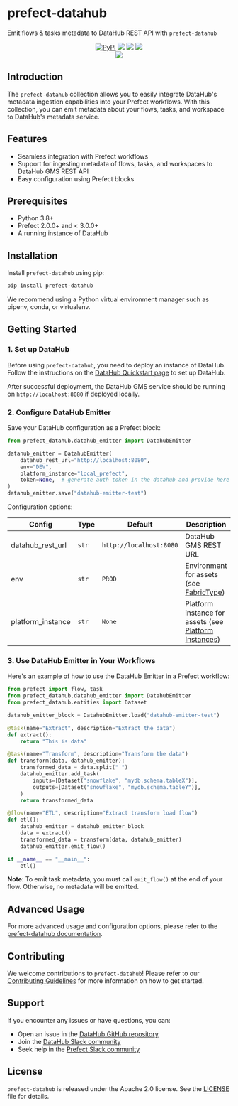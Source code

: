 # prefect-datahub

Emit flows & tasks metadata to DataHub REST API with `prefect-datahub`

<p align="center">
    <a href="https://pypi.python.org/pypi/prefect-datahub/" alt="PyPI version">
        <img alt="PyPI" src="https://img.shields.io/pypi/v/prefect-datahub?color=0052FF&labelColor=090422" /></a>
    <a href="https://github.com/datahub-project/datahub/" alt="Stars">
        <img src="https://img.shields.io/github/stars/datahub-project/datahub?color=0052FF&labelColor=090422" /></a>
    <a href="https://pypistats.org/packages/prefect-datahub/" alt="Downloads">
        <img src="https://img.shields.io/pypi/dm/prefect-datahub?color=0052FF&labelColor=090422" /></a>
    <a href="https://github.com/datahub-project/datahub/pulse" alt="Activity">
        <img src="https://img.shields.io/github/commit-activity/m/datahub-project/datahub?color=0052FF&labelColor=090422" /></a>
    <br/>
    <a href="https://datahubspace.slack.com" alt="Slack">
        <img src="https://img.shields.io/badge/slack-join_community-red.svg?color=0052FF&labelColor=090422&logo=slack" /></a>
</p>

## Introduction

The `prefect-datahub` collection allows you to easily integrate DataHub's metadata ingestion capabilities into your Prefect workflows. With this collection, you can emit metadata about your flows, tasks, and workspace to DataHub's metadata service.

## Features

- Seamless integration with Prefect workflows
- Support for ingesting metadata of flows, tasks, and workspaces to DataHub GMS REST API
- Easy configuration using Prefect blocks

## Prerequisites

- Python 3.8+
- Prefect 2.0.0+ and < 3.0.0+
- A running instance of DataHub

## Installation

Install `prefect-datahub` using pip:

```bash
pip install prefect-datahub
```

We recommend using a Python virtual environment manager such as pipenv, conda, or virtualenv.

## Getting Started

### 1. Set up DataHub

Before using `prefect-datahub`, you need to deploy an instance of DataHub. Follow the instructions on the [DataHub Quickstart page](https://docs.datahub.com/docs/quickstart) to set up DataHub.

After successful deployment, the DataHub GMS service should be running on `http://localhost:8080` if deployed locally.

### 2. Configure DataHub Emitter

Save your DataHub configuration as a Prefect block:

```python
from prefect_datahub.datahub_emitter import DatahubEmitter

datahub_emitter = DatahubEmitter(
    datahub_rest_url="http://localhost:8080",
    env="DEV",
    platform_instance="local_prefect",
    token=None,  # generate auth token in the datahub and provide here if gms endpoint is secure
)
datahub_emitter.save("datahub-emitter-test")
```

Configuration options:

| Config            | Type  | Default                 | Description                                                                                                 |
| ----------------- | ----- | ----------------------- | ----------------------------------------------------------------------------------------------------------- |
| datahub_rest_url  | `str` | `http://localhost:8080` | DataHub GMS REST URL                                                                                        |
| env               | `str` | `PROD`                  | Environment for assets (see [FabricType](https://docs.datahub.com/docs/graphql/enums/#fabrictype))         |
| platform_instance | `str` | `None`                  | Platform instance for assets (see [Platform Instances](https://docs.datahub.com/docs/platform-instances/)) |

### 3. Use DataHub Emitter in Your Workflows

Here's an example of how to use the DataHub Emitter in a Prefect workflow:

```python
from prefect import flow, task
from prefect_datahub.datahub_emitter import DatahubEmitter
from prefect_datahub.entities import Dataset

datahub_emitter_block = DatahubEmitter.load("datahub-emitter-test")

@task(name="Extract", description="Extract the data")
def extract():
    return "This is data"

@task(name="Transform", description="Transform the data")
def transform(data, datahub_emitter):
    transformed_data = data.split(" ")
    datahub_emitter.add_task(
        inputs=[Dataset("snowflake", "mydb.schema.tableX")],
        outputs=[Dataset("snowflake", "mydb.schema.tableY")],
    )
    return transformed_data

@flow(name="ETL", description="Extract transform load flow")
def etl():
    datahub_emitter = datahub_emitter_block
    data = extract()
    transformed_data = transform(data, datahub_emitter)
    datahub_emitter.emit_flow()

if __name__ == "__main__":
    etl()
```

**Note**: To emit task metadata, you must call `emit_flow()` at the end of your flow. Otherwise, no metadata will be emitted.

## Advanced Usage

For more advanced usage and configuration options, please refer to the [prefect-datahub documentation](https://docs.datahub.com/docs/lineage/prefect/).

## Contributing

We welcome contributions to `prefect-datahub`! Please refer to our [Contributing Guidelines](https://docs.datahub.com/docs/contributing) for more information on how to get started.

## Support

If you encounter any issues or have questions, you can:

- Open an issue in the [DataHub GitHub repository](https://github.com/datahub-project/datahub/issues)
- Join the [DataHub Slack community](https://datahubspace.slack.com)
- Seek help in the [Prefect Slack community](https://prefect.io/slack)

## License

`prefect-datahub` is released under the Apache 2.0 license. See the [LICENSE](https://github.com/datahub-project/datahub/blob/master/LICENSE) file for details.
